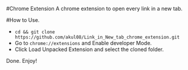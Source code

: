 #Chrome Extension
A chrome extension to open every link in a new tab.

#How to Use.

- `cd && git clone https://github.com/akul08/Link_in_New_tab_chrome_extension.git`
- Go to `chrome://extensions` and Enable developer Mode.
- Click Load Unpacked Extension and select the cloned folder.

Done. Enjoy!
